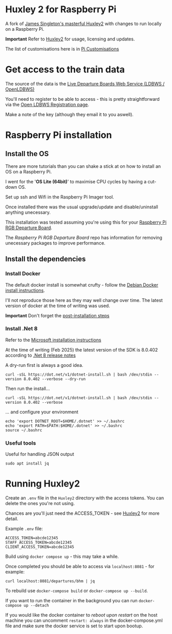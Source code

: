 # Huxley 2 for Raspberry Pi

A fork of [James Singleton's masterful Huxley2](https://github.com/jpsingleton/Huxley2) with changes to run locally on a Raspberry Pi.

**Important** Refer to [Huxley2](https://github.com/jpsingleton/Huxley2) for usage, licensing and updates.

The list of customisations here is in [Pi Customisations](https://github.com/jonmorrissmith/jonms-Huxley2/blob/master/Pi_Customisations.md)

# Get access to the train data #

The source of the data is the [Live Departure Boards Web Service (LDBWS / OpenLDBWS)](https://lite.realtime.nationalrail.co.uk/OpenLDBWS/)

You'll need to register to be able to access - this is pretty straightforward via the [Open LDBWS Registration page](https://realtime.nationalrail.co.uk/OpenLDBWSRegistration).  

Make a note of the key (although they email it to you aswell).

# Raspberry Pi installation #

## Install the OS ##

There are more tutorials than you can shake a stick at on how to install an OS on a Raspberry Pi.

I went for the '**OS Lite (64bit)**' to maximise CPU cycles by having a cut-down OS. 

Set up ssh and Wifi in the Raspberry Pi Imager tool.

Once installed there was the usual upgrade/update and disable/uninstall anything unecessary.

This installation was tested assuming you're using this for your [Raspberry Pi RGB Departure Board](https://github.com/jonmorrissmith/RGB_Matrix_Train_Departure_Board).

The _Raspberry Pi RGB Departure Board_ repo has information for removing unecessary packages to improve performance.

## Install the dependencies ###

### Install Docker ###

The default docker install is somewhat crufty - follow the [Debian Docker install instructions](https://docs.docker.com/engine/install/debian/).

I'll not reproduce those here as they may well change over time.  The latest version of docker at the time of writing was used.

**Important** Don't forget the [post-installation steps](https://docs.docker.com/engine/install/linux-postinstall/)

### Install .Net 8 ###

Refer to the [Microsoft installation instructions](https://learn.microsoft.com/en-us/dotnet/iot/deployment)

At the time of writing (Feb 2025) the latest version of the SDK is 8.0.402 according to [.Net 8 release notes](https://github.com/dotnet/core/blob/main/release-notes/8.0/README.md)

A dry-run first is always a good idea.
```
curl -sSL https://dot.net/v1/dotnet-install.sh | bash /dev/stdin --version 8.0.402 --verbose --dry-run
```
Then run the install...
```
curl -sSL https://dot.net/v1/dotnet-install.sh | bash /dev/stdin --version 8.0.402 --verbose
```
... and configure your environment
```
echo 'export DOTNET_ROOT=$HOME/.dotnet' >> ~/.bashrc
echo 'export PATH=$PATH:$HOME/.dotnet' >> ~/.bashrc
source ~/.bashrc
```
### Useful tools ###

Useful for handling JSON output
```
sudo apt install jq
```
# Running Huxley2 #

Create an `.env` file in the `Huxley2` directory with the access tokens. You can delete the ones you're not using.

Chances are you'll just need the ACCESS_TOKEN - see [Huxley2](https://github.com/jpsingleton/Huxley2) for more detail. 

Example `.env` file:
```env
ACCESS_TOKEN=abcde12345
STAFF_ACCESS_TOKEN=abcde12345
CLIENT_ACCESS_TOKEN=abcde12345
```
Build using `docker compose up` - this may take a while.

Once completed you should be able to access via `localhost:8081` - for example:
```
curl localhost:8081/departures/bhm | jq
```

To rebuild use `docker-compose build` or `docker-compose up --build`.

If you want to run the container in the background you can run `docker-compose up --detach`

If you would like the docker container to _reboot upon restart_ on the host machine you can uncomment `restart: always` in the docker-compose.yml file and make sure the docker service is set to start upon bootup.


